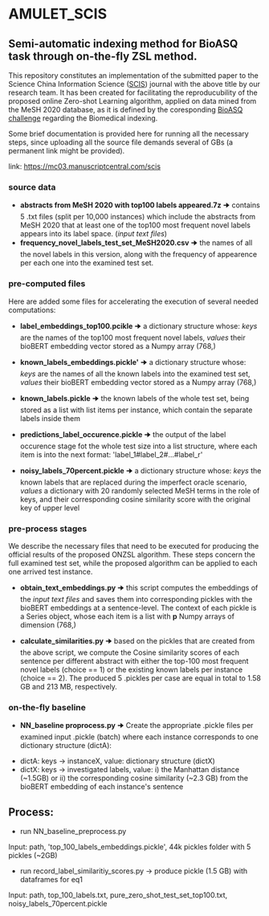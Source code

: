 # AMULET_SCIS

## Semi-automatic indexing method for BioASQ task through on-the-fly ZSL method.

This repository constitutes an implementation of the submitted paper to the Science China Information Science ([SCIS](https://www.springer.com/journal/11432)) journal with the above title by our research team.
It has been created for facilitating the reproducubility of the proposed online Zero-shot Learning algorithm, applied on data mined from the MeSH 2020 database, as it is defined by the coresponding [BioASQ challenge](http://bioasq.org) regarding the Biomedical indexing.

Some brief documentation is provided here for running all the necessary steps, since uploading all the source file demands several of GBs (a permanent link might be provided). 

link: https://mc03.manuscriptcentral.com/scis


### source data 

- **abstracts from MeSH 2020 with top100 labels appeared.7z** 🠊 contains 5 .txt files (split per 10,000 instances) which include the abstracts from MeSH 2020 that at least one of the top100 most frequent novel labels appears into its label space. (*input text files*)
- **frequency_novel_labels_test_set_MeSH2020.csv**  🠊 the names of all the novel labels in this version, along with the frequency of appearence per each one into the examined test set.

### pre-computed files

Here are added some files for accelerating the execution of several needed computations:


- **label_embeddings_top100.pcikle** 🠊 a dictionary structure whose: *keys* are the names of the top100 most frequent novel labels, *values* their bioBERT embedding vector stored as a Numpy array (768,)

- **known_labels_embeddings.pickle'** 🠊 a dictionary structure whose: *keys* are the names of all the known labels into the examined test set, *values* their bioBERT embedding vector stored as a Numpy array (768,)

- **known_labels.pickle** 🠊 the known labels of the whole test set, being stored as a list with list items per instance, which contain the separate labels inside them 

- **predictions_label_occurence.pickle** 🠊 the output of the label occurence stage fot the whole test size into a list structure, where each item is into the next format: 'label_1#label_2#...#label_r'

- **noisy_labels_70percent.pickle** 🠊 a dictionary structure whose: *keys* the known labels that are replaced during the imperfect oracle scenario, *values* a dictionary with 20 randomly selected MeSH terms in the role of keys, and their corresponding cosine similarity score with the original key of upper level


### pre-process stages

We describe the necessary files that need to be executed for producing the official results of the proposed ONZSL algorithm. These steps concern the full examined test set, while the proposed algorithm can be applied to each one arrived test instance.


- **obtain_text_embeddings.py** 🠊 this script computes the embeddings of the *input text files* and saves them into corresponding pickles with the bioBERT embeddings at a sentence-level. The context of each pickle is a Series object, whose each item is a list with **p** Numpy arrays of dimension (768,)

- **calculate_similarities.py** 🠊 based on the pickles that are created from the above script, we compute the Cosine similarity scores of each sentence per different abstract with either the top-100 most frequent novel labels (choice == 1) or the existing known labels per instance (choice == 2). The produced 5 .pickles per case are equal in total to 1.58 GB and 213 MB, respectively.


### on-the-fly baseline

- **NN_baseline proprocess.py** 🠊 Create the appropriate .pickle files per examined input .pickle (batch) where each instance corresponds to one dictionary structure (dictA): 
* dictA: keys -> instanceX, value: dictionary structure (dictX)
* dictX: keys -> investigated labels, value: i) the Manhattan distance (~1.5GB) or ii) the corresponding cosine similarity (~2.3 GB) from the bioBERT embedding of each instance's sentence
                            
                            
## Process:

 - run NN_baseline_preprocess.py 
 
 Input: path, 'top_100_labels_embeddings.pickle', 44k pickles folder with 5 pickles (~2GB)
 
 - run record_label_similaritiy_scores.py -> produce pickle (1.5 GB) with dataframes for eq1
 
 Input: path, top_100_labels.txt, pure_zero_shot_test_set_top100.txt, noisy_labels_70percent.pickle
